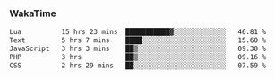 ### WakaTime

<!--START_SECTION:waka-->

```txt
Lua          15 hrs 23 mins  ███████████▓░░░░░░░░░░░░░   46.81 %
Text         5 hrs 7 mins    ████░░░░░░░░░░░░░░░░░░░░░   15.60 %
JavaScript   3 hrs 3 mins    ██▒░░░░░░░░░░░░░░░░░░░░░░   09.30 %
PHP          3 hrs           ██▒░░░░░░░░░░░░░░░░░░░░░░   09.16 %
CSS          2 hrs 29 mins   ██░░░░░░░░░░░░░░░░░░░░░░░   07.59 %
```

<!--END_SECTION:waka-->
